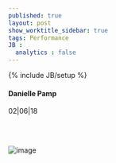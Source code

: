 ```yaml
---
published: true
layout: post
show_worktitle_sidebar: true
tags: Performance
JB :
  analytics : false
---
```


{% include JB/setup %}




<p>
<h4>Danielle Pamp</h4>
02|06|18

<br /><br />
</p><p>
<img src="{{ site.url }}/images/pamp.jpg" alt="image">
</p>